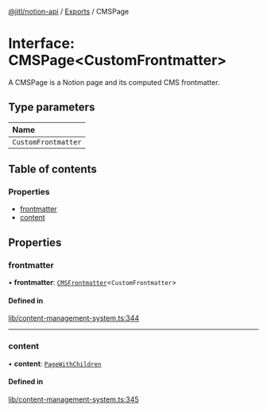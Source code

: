 [@jitl/notion-api](../README.md) / [Exports](../modules.md) / CMSPage

# Interface: CMSPage<CustomFrontmatter\>

A CMSPage is a Notion page and its computed CMS frontmatter.

## Type parameters

| Name |
| :------ |
| `CustomFrontmatter` |

## Table of contents

### Properties

- [frontmatter](CMSPage.md#frontmatter)
- [content](CMSPage.md#content)

## Properties

### frontmatter

• **frontmatter**: [`CMSFrontmatter`](../modules.md#cmsfrontmatter)<`CustomFrontmatter`\>

#### Defined in

[lib/content-management-system.ts:344](https://github.com/justjake/monorepo/blob/main/packages/notion-api/src/lib/content-management-system.ts#L344)

___

### content

• **content**: [`PageWithChildren`](../modules.md#pagewithchildren)

#### Defined in

[lib/content-management-system.ts:345](https://github.com/justjake/monorepo/blob/main/packages/notion-api/src/lib/content-management-system.ts#L345)
